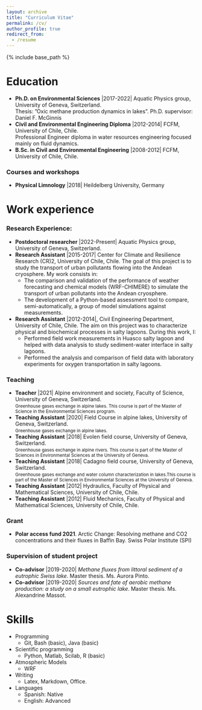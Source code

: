 ```yaml
---
layout: archive
title: "Curriculum Vitae"
permalink: /cv/
author_profile: true
redirect_from:
  - /resume
---
```


{% include base_path %}

Education
======
* **Ph.D. on Environmental Sciences** \|2017-2022\| Aquatic Physics group, University of Geneva, Switzerland.
  <br> Thesis: ”Oxic methane production dynamics in lakes”. Ph.D. supervisor: Daniel F. McGinnis
* **Civil and Environmental Engineering Diploma** \|2012-2014\| FCFM, University of Chile, Chile.
  <br> Professional Engineer diploma in water resources engineering focused mainly on fluid dynamics.
* **B.Sc. in Civil and Environmental Engineering** \|2008-2012\| FCFM, University of Chile, Chile.

### Courses and workshops
* **Physical Limnology** \|2018\| Heildelberg University, Germany

Work experience
======

### Research Experience:
* **Postdoctoral researcher** \|2022-Present\| Aquatic Physics group, University of Geneva, Switzerland.
* **Research Assistant** \|2015-2017\| Center for Climate and Resilience Research (CR)2, University of Chile, Chile.
The goal of this project is to study the transport of urban pollutants flowing into the Andean
cryosphere. My work consists in:
  * The comparison and validation of the performance of weather forecasting and chemical models (WRF-CHIMERE) to simulate the transport of urban pollutants into the Andean cryosphere.
  * The development of a Python-based assessment tool to compare, semi-automatically, a group of model simulations against measurements.
* **Research Assistant** \|2012-2014\|, Civil Engineering Department, University of Chile, Chile.
The aim on this project was to characterize physical and biochemical processes in salty lagoons. During this work, I:
  * Performed field work measurements in Huasco salty lagoon and helped with data analysis to study sediment-water interface in salty lagoons.
  * Performed the analysis and comparison of field data with laboratory experiments for oxygen transportation in salty lagoons.

### Teaching
* **Teacher** \|2021\| Alpine environment and society, Faculty of Science, University of Geneva, Switzerland.
  <br><small>Greenhouse gases exchange in alpine lakes. This course is part of the Master of Science in the Environmental Sciences program. </small>
* **Teaching Assistant** \|2020\| Field Course in alpine lakes, University of Geneva, Switzerland.
  <br><small>Greenhouse gases exchange in alpine lakes.</small>
* **Teaching Assistant** \|2018\| Evolen field course, University of Geneva, Switzerland.
  <br><small>Greenhouse gases exchange in alpine rivers. This course is part of the Master of Sciences in Environmental Sciences at the University of Geneva.</small>
* **Teaching Assistant** \|2018\| Cadagno field course, University of Geneva, Switzerland.
  <br><small>Greenhouse gases exchange and water column characterization in lakes.This course is part of the Master of Sciences in Environmental Sciences at the University of Geneva.</small>
* **Teaching Assistant** \|2012\| Hydraulics, Faculty of Physical and Mathematical Sciences, University of Chile, Chile.
* **Teaching Assistant** \|2012\| Fluid Mechanics, Faculty of Physical and Mathematical Sciences, University of Chile, Chile.

### Grant
* **Polar access fund 2021**. Arctic Change: Resolving methane and CO2 concentrations and their fluxes in Baffin Bay. Swiss Polar Institute (SPI)

### Supervision of student project
* **Co-advisor** \|2019-2020\| *Methane fluxes from littoral sediment of a eutrophic Swiss lake*. Master thesis. Ms. Aurora Pinto.
* **Co-advisor** \|2019-2020\| *Sources and fate of aerobic methane production: a study on a small eutrophic lake*. Master thesis. Ms. Alexandrine Massot.

Skills
======
* Programming
  * Git, Bash (basic), Java (basic)
* Scientific programming
  * Python, Matlab, Scilab, R (basic)
* Atmospheric Models
  * WRF
* Writing
  * Latex, Markdown, Office.
* Languages
  * Spanish: Native
  * English: Advanced
